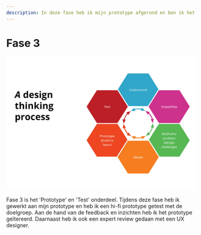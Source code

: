 ```yaml
---
description: In deze fase heb ik mijn prototype afgerond en ben ik het gaan valideren.
---
```


# Fase 3

![](../.gitbook/assets/0001-1.jpg)

Fase 3 is het 'Prototype' en 'Test' onderdeel. Tijdens deze fase heb ik gewerkt aan mijn prototype en heb ik een hi-fi prototype getest met de doelgroep. Aan de hand van de feedback en inzichten heb ik het prototype geïtereerd. Daarnaast heb ik ook een expert review gedaan met een UX designer.

